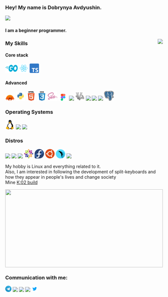 ### Hey! My name is Dobrynya Avdyushin. <br> 

![](https://www.codewars.com/users/B3aver1/badges/large)

#### I am a beginner programmer.

<img align="right" src="https://github-readme-stats-sumanth-talluri.vercel.app/api?username=avdushin&show_icons=true&title_color=CDA571&icon_color=CDA571&text_color=fff&bg_color=004242" />

### My Skills

#### Core stack

<img width="40px" height="30px" src="./icons/golang-1.svg" /> <img width="30px" src="https://raw.githubusercontent.com/github/explore/80688e429a7d4ef2fca1e82350fe8e3517d3494d/topics/react/react.png" /> <img width="30px" src="./icons/ts.png" /> 

#### Advanced

<div>
<img width="30px" src="./icons/Ferris.png" />
<img width="30px" src="https://raw.githubusercontent.com/github/explore/80688e429a7d4ef2fca1e82350fe8e3517d3494d/topics/python/python.png" /> 
<img width="30px" src="https://raw.githubusercontent.com/github/explore/80688e429a7d4ef2fca1e82350fe8e3517d3494d/topics/html/html.png" />
<img width="30px" src="https://raw.githubusercontent.com/github/explore/80688e429a7d4ef2fca1e82350fe8e3517d3494d/topics/css/css.png" />
<img width="30px" src="https://raw.githubusercontent.com/github/explore/80688e429a7d4ef2fca1e82350fe8e3517d3494d/topics/sass/sass.png" />


<img width="30px" src="./icons/Figma.png" />
<img width="30px" src="https://external-content.duckduckgo.com/iu/?u=http%3A%2F%2Ficons.iconarchive.com%2Ficons%2Falecive%2Fflatwoken%2F512%2FApps-Qt-icon.png&f=1&nofb=1" />
<img width="30px" src="https://raw.githubusercontent.com/github/explore/80688e429a7d4ef2fca1e82350fe8e3517d3494d/topics/spacevim/spacevim.png" />
<img width="30px" src="https://external-content.duckduckgo.com/iu/?u=https%3A%2F%2Falternative.me%2Fmedia%2F256%2Fhtop-icon-yr9dirt1d382h77p-c.png&f=1&nofb=1" />
<img width="30px" src="https://external-content.duckduckgo.com/iu/?u=https%3A%2F%2Fupload.wikimedia.org%2Fwikipedia%2Fcommons%2Fthumb%2F2%2F20%2FBash_Logo_black_and_white_icon_only.svg%2F672px-Bash_Logo_black_and_white_icon_only.svg.png&f=1&nofb=1" />

<img width="30px" src="https://upload.wikimedia.org/wikipedia/commons/thumb/4/4f/PhpMyAdmin_logo.svg/800px-PhpMyAdmin_logo.svg.png?20161018142601" /> 
<img width="30px" src="./icons/pg.png" /> 
</div>

### Operating Systems

<div>
<img width="30px" src="./icons/Linux.png" />
<img width="30px" src="https://external-content.duckduckgo.com/iu/?u=https%3A%2F%2Fwww.shareicon.net%2Fdata%2F512x512%2F2015%2F09%2F16%2F101922_windows_512x512.png&f=1&nofb=1" /> <img width="30px" src="https://external-content.duckduckgo.com/iu/?u=https%3A%2F%2Fwww.macaid.com.au%2Fwp-content%2Fuploads%2F2020%2F11%2F600px-Finder_Icon_macOS_Big_Sur.png&f=1&nofb=1" />
</div>

### Distros

<div>
<img width="30px" src="https://external-content.duckduckgo.com/iu/?u=https%3A%2F%2Fupload.wikimedia.org%2Fwikipedia%2Fcommons%2Fthumb%2Ff%2Fff%2FSolus.svg%2F1200px-Solus.svg.png&f=1&nofb=1" />
<img width="30px" src="https://upload.wikimedia.org/wikipedia/commons/thumb/7/7d/Arcolinux.svg/766px-Arcolinux.svg.png" />
<img width="30px" src="https://external-content.duckduckgo.com/iu/?u=https%3A%2F%2Ficons.iconarchive.com%2Ficons%2Fpapirus-team%2Fpapirus-apps%2F512%2Fmanjaro-welcome-icon.png&f=1&nofb=1" />
<img width="30px" src="./icons/CentOS.png" />
<img width="30px" src="./icons/Fedora.png" />
<img width="30px" src="https://raw.githubusercontent.com/github/explore/80688e429a7d4ef2fca1e82350fe8e3517d3494d/topics/ubuntu/ubuntu.png" />
<img width="30px" src="./icons/parrot_s_os.png" />
<img width="30px" src="https://external-content.duckduckgo.com/iu/?u=https%3A%2F%2Fih0.redbubble.net%2Fimage.208539360.1700%2Fsticker%2C375x360.png&f=1&nofb=1" />
</div>


My hobby is Linux and everything related to it.\
Also, I am interested in following the development of split-keyboards and how they appear in people's lives and change society \
Mine <a href="https://github.com/Avdushin/keyboard_layout">K:02 build</a>

<img width="100%" height="250px" align="center" src="https://media4.giphy.com/media/ZVik7pBtu9dNS/giphy.gif?cid=790b761177454228cf44661a44185d159fa1a30a22544d27&rid=giphy.gif&ct=g" />

### Communication with me:

[<img width="20px" src="https://raw.githubusercontent.com/github/explore/80688e429a7d4ef2fca1e82350fe8e3517d3494d/topics/telegram/telegram.png" />](https://t.me/itdobro)
[<img width="20px" src="https://image.winudf.com/v2/image1/cnUuaGFicmFoYWJyX2ljb25fMTU1NTE2NzQwMF8wMTQ/icon.png?w=&fakeurl=1" />](https://habr.com/ru/users/Avdushin/)
[<img width="20px" src="https://external-content.duckduckgo.com/iu/?u=https%3A%2F%2Fcdn1.iconfinder.com%2Fdata%2Ficons%2Flogotypes%2F32%2Fyoutube-512.png&f=1&nofb=1" />](https://www.youtube.com/channel/UCdixaS1DwzC38u7RuLFbtuA)
[<img width="20px" src="https://external-content.duckduckgo.com/iu/?u=https%3A%2F%2Fhcrnetwork.com%2Fwp-content%2Fuploads%2F2012%2F11%2Ftransparent-Linkedin-logo-icon.png&f=1&nofb=1" />](https://www.linkedin.com/in/dibrynya-avdyushin-0672a3211/) 
[<img width="20px" src="https://raw.githubusercontent.com/github/explore/80688e429a7d4ef2fca1e82350fe8e3517d3494d/topics/twitter/twitter.png" />](https://twitter.com/ANAN4ZZ)
